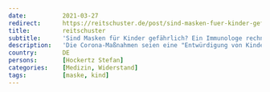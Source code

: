 ```yaml
---
date:          2021-03-27
redirect:      https://reitschuster.de/post/sind-masken-fuer-kinder-gefaehrlich-ein-immunologe-rechnet-ab/
title:         reitschuster
subtitle:      'Sind Masken für Kinder gefährlich? Ein Immunologe rechnet ab'
description:   'Die Corona-Maßnahmen seien eine "Entwürdigung von Kindern und Jugendlichen" mit weit reichenden körperlichen und seelischen Folgen für die junge Generation, mahnt der Immunologe Stefan Hockertz in seinem neuen Buch. INTERVIEW.'
country:       DE
persons:       [Hockertz Stefan]
categories:    [Medizin, Widerstand]
tags:          [maske, kind]
---
```

